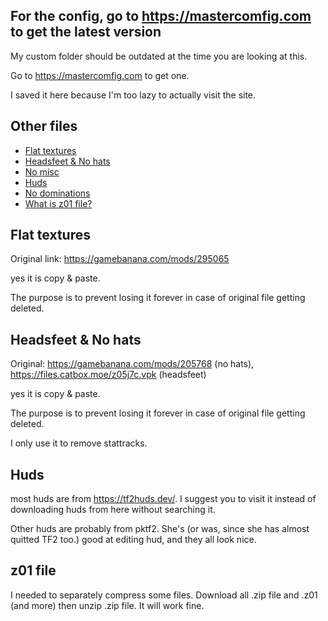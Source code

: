 ## For the config, go to https://mastercomfig.com to get the latest version

My custom folder should be outdated at the time you are looking at this.

Go to https://mastercomfig.com to get one.

I saved it here because I'm too lazy to actually visit the site.

## Other files

  - [Flat textures](#Flat-textures)
  - [Headsfeet & No hats](#Headsfeet-&-No-hats)
  - [No misc](#No-misc)
  - [Huds](#Huds)
  - [No dominations](#No-dominations)
  - [What is z01 file?](#z01-file)

## Flat textures

Original link: https://gamebanana.com/mods/295065

yes it is copy & paste.

The purpose is to prevent losing it forever in case of original file getting deleted.

## Headsfeet & No hats

Original: https://gamebanana.com/mods/205768 (no hats), https://files.catbox.moe/z05j7c.vpk (headsfeet) 

yes it is copy & paste.

The purpose is to prevent losing it forever in case of original file getting deleted.

I only use it to remove stattracks.

## Huds

most huds are from https://tf2huds.dev/. I suggest you to visit it instead of downloading huds from here without searching it.

Other huds are probably from pktf2. She's (or was, since she has almost quitted TF2 too.) good at editing hud, and they all look nice.

## z01 file

I needed to separately compress some files. Download all .zip file and .z01 (and more) then unzip .zip file. It will work fine.
